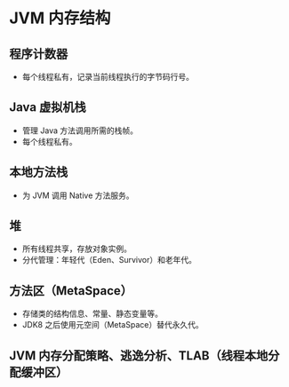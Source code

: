 # JVM 内存结构

## 程序计数器

- 每个线程私有，记录当前线程执行的字节码行号。

## Java 虚拟机栈

- 管理 Java 方法调用所需的栈帧。
- 每个线程私有。

## 本地方法栈

- 为 JVM 调用 Native 方法服务。

## 堆

- 所有线程共享，存放对象实例。
- 分代管理：年轻代（Eden、Survivor）和老年代。

## 方法区（MetaSpace）

- 存储类的结构信息、常量、静态变量等。
- JDK8 之后使用元空间（MetaSpace）替代永久代。

## JVM 内存分配策略、逃逸分析、TLAB（线程本地分配缓冲区）